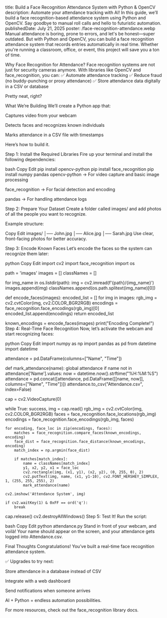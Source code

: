 title: Build a Face Recognition Attendance System with Python & OpenCV
description: Automate your attendance tracking with AI! In this guide, we’ll build a face recognition-based attendance system using Python and OpenCV. Say goodbye to manual roll calls and hello to futuristic automation.
publishedDate: July 21, 2025
poster: /face-recognition-attendance.webp
Manual attendance is boring, prone to errors, and let's be honest—super outdated. But with Python and OpenCV, you can build a face recognition attendance system that records entries automatically in real time. Whether you're running a classroom, office, or event, this project will save you a ton of time.

Why Face Recognition for Attendance?
Face recognition systems are not just for security cameras anymore. With libraries like OpenCV and face_recognition, you can:
✅ Automate attendance tracking
✅ Reduce fraud (no buddy-punching or proxy attendance)
✅ Store attendance data digitally in a CSV or database

Pretty neat, right?

What We’re Building
We’ll create a Python app that:

Captures video from your webcam

Detects faces and recognizes known individuals

Marks attendance in a CSV file with timestamps

Here’s how to build it.

Step 1: Install the Required Libraries
Fire up your terminal and install the following dependencies:

bash
Copy
Edit
pip install opencv-python
pip install face_recognition
pip install numpy pandas
opencv-python → For video capture and basic image processing

face_recognition → For facial detection and encoding

pandas → For handling attendance logs

Step 2: Prepare Your Dataset
Create a folder called images/ and add photos of all the people you want to recognize.

Example structure:

Copy
Edit
images/
│── John.jpg
│── Alice.jpg
│── Sarah.jpg
Use clear, front-facing photos for better accuracy.

Step 3: Encode Known Faces
Let’s encode the faces so the system can recognize them later:

python
Copy
Edit
import cv2
import face_recognition
import os

path = 'images'
images = []
classNames = []

for img_name in os.listdir(path):
    img = cv2.imread(f'{path}/{img_name}')
    images.append(img)
    classNames.append(os.path.splitext(img_name)[0])

def encode_faces(images):
    encoded_list = []
    for img in images:
        rgb_img = cv2.cvtColor(img, cv2.COLOR_BGR2RGB)
        encodings = face_recognition.face_encodings(rgb_img)[0]
        encoded_list.append(encodings)
    return encoded_list

known_encodings = encode_faces(images)
print("Encoding Complete!")
Step 4: Real-Time Face Recognition
Now, let’s activate the webcam and start recognizing faces:

python
Copy
Edit
import numpy as np
import pandas as pd
from datetime import datetime

attendance = pd.DataFrame(columns=["Name", "Time"])

def mark_attendance(name):
    global attendance
    if name not in attendance['Name'].values:
        now = datetime.now().strftime("%H:%M:%S")
        attendance = pd.concat([attendance, pd.DataFrame([[name, now]], columns=["Name", "Time"])])
        attendance.to_csv("Attendance.csv", index=False)

cap = cv2.VideoCapture(0)

while True:
    success, img = cap.read()
    rgb_img = cv2.cvtColor(img, cv2.COLOR_BGR2RGB)
    faces = face_recognition.face_locations(rgb_img)
    encodings = face_recognition.face_encodings(rgb_img, faces)

    for encoding, face_loc in zip(encodings, faces):
        matches = face_recognition.compare_faces(known_encodings, encoding)
        face_dist = face_recognition.face_distance(known_encodings, encoding)
        match_index = np.argmin(face_dist)

        if matches[match_index]:
            name = classNames[match_index]
            y1, x2, y2, x1 = face_loc
            cv2.rectangle(img, (x1, y1), (x2, y2), (0, 255, 0), 2)
            cv2.putText(img, name, (x1, y1-10), cv2.FONT_HERSHEY_SIMPLEX, 1, (255, 255, 255), 2)
            mark_attendance(name)

    cv2.imshow('Attendance System', img)

    if cv2.waitKey(1) & 0xFF == ord('q'):
        break

cap.release()
cv2.destroyAllWindows()
Step 5: Test It!
Run the script:

bash
Copy
Edit
python attendance.py
Stand in front of your webcam, and voilà! Your name should appear on the screen, and your attendance gets logged into Attendance.csv.

Final Thoughts
Congratulations! You’ve built a real-time face recognition attendance system.

✅ Upgrades to try next:

Store attendance in a database instead of CSV

Integrate with a web dashboard

Send notifications when someone arrives

AI + Python = endless automation possibilities.

For more resources, check out the face_recognition library docs.

